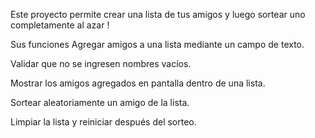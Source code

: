 Este proyecto permite crear una lista de tus amigos y luego sortear uno completamente al azar !

Sus funciones 
Agregar amigos a una lista mediante un campo de texto.

Validar que no se ingresen nombres vacíos.

Mostrar los amigos agregados en pantalla dentro de una lista.

Sortear aleatoriamente un amigo de la lista.

Limpiar la lista y reiniciar después del sorteo. 

